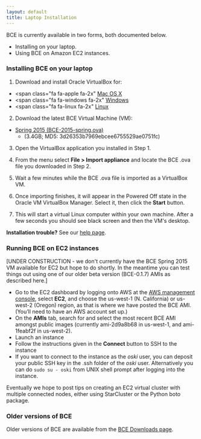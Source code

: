 ```yaml
---
layout: default
title: Laptop Installation
---
```


BCE is currently available in two forms, both documented below.

  - Installing on your laptop.
  - Using BCE on Amazon EC2 instances.

### Installing BCE on your laptop

1) Download and install Oracle VirtualBox for:

  - <span class="fa fa-apple fa-2x"<span></span> [Mac OS X](http://download.virtualbox.org/virtualbox/4.3.20/VirtualBox-4.3.20-96996-OSX.dmg)
  - <span class="fa fa-windows fa-2x"<span></span> [Windows](http://download.virtualbox.org/virtualbox/4.3.20/VirtualBox-4.3.20-96997-Win.exe)
  - <span class="fa fa-linux fa-2x"<span></span> [Linux](https://www.virtualbox.org/wiki/Linux_Downloads)

2) Download the latest BCE Virtual Machine (VM):
  - [Spring 2015 (BCE-2015-spring.ova)](https://berkeley.box.com/s/2g9x9c3q7qwhb9e4trwc) 
    - (3.4GB; MD5: 3d26353b7969ebcee6755529ae0751fc)

3) Open the VirtualBox application you installed in Step 1.

4) From the menu select **File > Import appliance** and locate the BCE .ova file you downloaded in Step 2.

5) Wait a few minutes while the BCE .ova file is imported as a VirtualBox VM.

6) Once importing finishes, it will appear in the Powered Off state in the Oracle VM VirtualBox Manager. Select it, then click the **Start** button.

7) This will start a virtual Linux computer within your own machine.
  After a few seconds you should see black screen and then the VM's
  desktop.

**Installation trouble?** See our [help page](/bce-documentation/help.html).

### Running BCE on EC2 instances

[UNDER CONSTRUCTION - we don't currently have the BCE Spring 2015 VM available for EC2 but hope to do shortly. In the meantime you can test things out using one of our older beta version (BCE-0.1.7) AMIs as described here.]

  - Go to the EC2 dashboard by logging onto AWS at the [AWS management console](https://console.aws.amazon.com/?nc2=h_m_mc), select **EC2**, and choose the us-west-1 (N. California) or us-west-2 (Oregon) region, as that is where we have posted the BCE AMI. (You’ll need to have an AWS account set up.)
  - On the **AMIs** tab, search for and select the most recent BCE AMI amongst public images (currently ami-2d9a8b68 in us-west-1, and ami-1feabf2f in us-west-2).
  - Launch an instance
  - Follow the instructions given in the **Connect** button to SSH to the instance
  - If you want to connect to the instance as the *oski* user, you can deposit your public SSH key in the .ssh folder of the *oski* user. Alternatively you can do ````sudo su - oski```` from UNIX shell prompt after logging into the instance.

Eventually we hope to post tips on creating an EC2 virtual cluster with multiple connected nodes, either using StarCluster or the Python boto package.

### Older versions of BCE

Older versions of BCE are available from the [BCE Downloads page](/bce-documentation/downloads.html).
